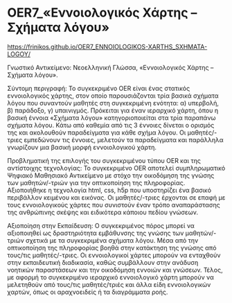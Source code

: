 # OER7_«Εννοιολογικός Χάρτης – Σχήματα λόγου»
 https://frinikos.github.io/OER7_ENNOIOLOGIKOS-XARTHS_SXHMATA-LOGOY/
 
Γνωστικό Αντικείμενο: Νεοελληνική Γλώσσα, «Εννοιολογικός Χάρτης – Σχήματα λόγου».

Σύντομη περιγραφή: Το συγκεκριμένο OER είναι ένας στατικός εννοιολογικός χάρτης, στον οποίο παρουσιάζονται τρία βασικά σχήματα λόγου που συναντούν μαθητές στη συγκεκριμένη ενότητα: α) υπερβολή, β) παράδοξο, γ) υπαινιγμός. Πρόκειται για έναν ιεραρχικό χάρτη, όπου η βασική έννοια «Σχήματα λόγου» κατηγοριοποιείται στα τρία παραπάνω σχήματα λόγου. Κάτω από καθεμία από τις 3 έννοιες δίνεται ο ορισμός της και ακολουθούν παραδείγματα για κάθε σχήμα λόγου. Οι μαθητές/-τριες εμπεδώνουν τις έννοιες, μελετούν τα παραδείγματα και παράλληλα γνωρίζουν μια βασική μορφή εννοιολογικού χάρτη.

Προβληματική της επιλογής του συγκεκριμένου τύπου OER και της αντίστοιχης τεχνολογίας: Το συγκεκριμένο OER αποτελεί συμπληρωματικό Ψηφιακό Μαθησιακό Αντικείμενο με στόχο την οικοδόμηση της γνώσης των μαθητών/-τριών για την οπτικοποίηση της πληροφορίας. Αξιοποιήθηκε η τεχνολογία html, css, h5p που υποστηρίζει ένα βασικό περιβάλλον κειμένου και εικόνας. Οι μαθητές/-τριες έρχονται σε επαφή με τους εννοιολογικούς χάρτες που συνιστούν έναν τρόπο αναπαράστασης της ανθρώπινης σκέψης και ειδικότερα κάποιου πεδίου γνώσεων.

 Αξιοποίηση στην Εκπαίδευση: Ο συγκεκριμένος πόρος μπορεί να αξιοποιηθεί ως δραστηριότητα εμβάθυνσης της γνώσης των μαθητών/-τριών σχετικά με τα συγκεκριμένα σχήματα λόγου. Μέσα από την οπτικοποίηση της πληροφορίας βοηθά στην κατάκτηση της γνώσης από τους/τις μαθητές/-τριες. Οι εννοιολογικοί χάρτες μπορούν να ενταχθούν στην εκπαιδευτική διαδικασία, καθώς συμβάλλουν στην ανάδυση νοητικών παραστάσεων και την οικοδόμηση εννοιών και γνώσεων. Τέλος, με αφορμή το συγκεκριμένο ιεραρχικό εννοιολογικό χάρτη μπορούν να μελετηθούν από τους/τις μαθητές/τριές και άλλα είδη εννοιολογικών χαρτών, όπως οι αραχνοειδείς ή τα διαγράμματα ροής.
